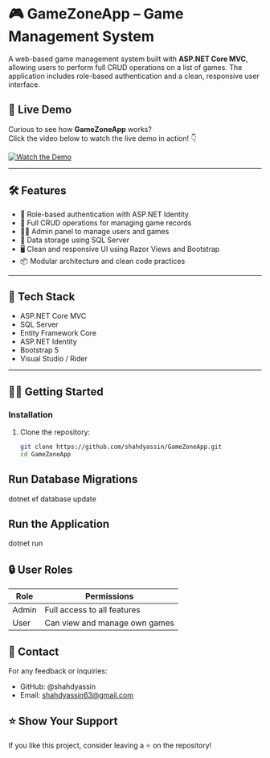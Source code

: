 # 🎮 GameZoneApp – Game Management System

A web-based game management system built with **ASP.NET Core MVC**, allowing users to perform full CRUD operations on a list of games. The application includes role-based authentication and a clean, responsive user interface.


## 🚀 Live Demo

Curious to see how **GameZoneApp** works?  
Click the video below to watch the live demo in action! 👇

[![Watch the Demo](https://github.com/user-attachments/assets/c9c7d04b-f6cd-45a4-9f05-fbb6c2d7bf28)](https://github.com/user-attachments/assets/c9c7d04b-f6cd-45a4-9f05-fbb6c2d7bf28)




---

## 🛠 Features

- 🔐 Role-based authentication with ASP.NET Identity
- 📄 Full CRUD operations for managing game records
- 🧑‍💼 Admin panel to manage users and games
- 💾 Data storage using SQL Server
- 🖥️ Clean and responsive UI using Razor Views and Bootstrap
- 📦 Modular architecture and clean code practices

---

## 🧰 Tech Stack

- ASP.NET Core MVC
- SQL Server
- Entity Framework Core
- ASP.NET Identity
- Bootstrap 5
- Visual Studio / Rider

---

## 🧑‍💻 Getting Started

### Installation

1. Clone the repository:
   ```bash
   git clone https://github.com/shahdyassin/GameZoneApp.git
   cd GameZoneApp

## Run Database Migrations
dotnet ef database update

## Run the Application
dotnet run

## 🔒 User Roles
| Role  | Permissions                 |
|-------|-----------------------------|
| Admin | Full access to all features |
| User  | Can view and manage own games |

## 📧 Contact
For any feedback or inquiries:
- GitHub: @shahdyassin
- Email: shahdyassin63@gmail.com
  
## ⭐️ Show Your Support
If you like this project, consider leaving a ⭐️ on the repository!


